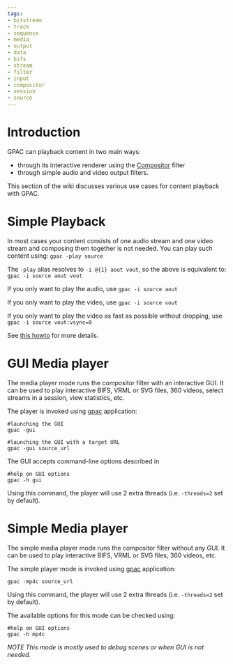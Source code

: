 ```yaml
---
tags:
- bitstream
- track
- sequence
- media
- output
- data
- bifs
- stream
- filter
- input
- compositor
- session
- source
---
```



# Introduction
GPAC can playback content in two main ways:

- through its interactive renderer using the [Compositor](compositor) filter
- through simple audio and video output filters.

This section of the wiki discusses various use cases for content playback with GPAC.

# Simple Playback

In most cases your content consists of one audio stream and one video stream and composing them together is not needed.
You can play such content using:
```gpac -play source```

The `-play` alias resolves to `-i @{1} aout vout`, so the above is equivalent to:
```gpac -i source aout vout```

If you only want to play the audio, use
```gpac -i source aout```

If you only want to play the video, use
```gpac -i source vout```

If you only want to play the video as fast as possible without dropping, use
```gpac -i source vout:vsync=0```


See [this howto](filters-playback) for more details.

# GUI Media player

The media player mode runs the compositor filter with an interactive GUI. It can be used to play interactive BIFS, VRML or SVG files, 360 videos, select streams in a session, view statistics, etc.

The player is invoked using [gpac](gpac_general) application:

```
#launching the GUI
gpac -gui

#launching the GUI with a target URL
gpac -gui source_url

```

The GUI accepts command-line options described in 
```
#help on GUI options
gpac -h gui
```

Using this command, the player will use 2 extra threads (i.e. `-threads=2` set by default). 

# Simple Media player

The simple media player mode runs the compositor filter without any GUI. It can be used to play interactive BIFS, VRML or SVG files, 360 videos, etc.

The simple player mode is invoked using [gpac](gpac_general) application:

```gpac -mp4c source_url```

Using this command, the player will use 2 extra threads (i.e. `-threads=2` set by default). 

The available options for this mode can be checked using:

```
#help on GUI options
gpac -h mp4c
```

_NOTE This mode is mostly used to debug scenes or when GUI is not needed._

 

